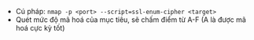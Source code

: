 - Cú pháp: ```nmap -p <port> --script=ssl-enum-cipher <target>```
- Quét mức độ mã hoá của mục tiêu, sẽ chấm điểm từ A-F (A là được mã hoá cực kỳ tốt)
